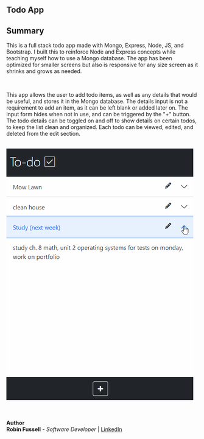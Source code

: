 ﻿## Todo App

## Summary

This is a full stack todo app made with Mongo, Express, Node, JS, and Bootstrap. I built this to reinforce Node and Express concepts while teaching myself how to use a Mongo database. The app has been optimized for smaller screens but also is responsive for any size screen as it shrinks and grows as needed. 

<br>

This app allows the user to add todo items, as well as any details that would be useful, and stores it in the Mongo database. The details input is not a requirement to add an item, as it can be left blank or added later on. The input form hides when not in use, and can be triggered by the "+" button. The todo details can be toggled on and off to show details on certain todos, to keep the list clean and organized. Each todo can be viewed, edited, and deleted from the edit section. 

<br>

 <img src="new-todo.gif">

<br>

 <br>
 <br>

**Author**
<br>
**Robin Fussell** _- Software Developer_ | [LinkedIn](https://www.linkedin.com/in/robin-fussell17/)
